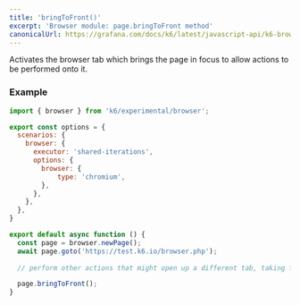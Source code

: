```yaml
---
title: 'bringToFront()'
excerpt: 'Browser module: page.bringToFront method'
canonicalUrl: https://grafana.com/docs/k6/latest/javascript-api/k6-browser/page/bringtofront/
---
```


Activates the browser tab which brings the page in focus to allow actions to be performed onto it.


### Example

<CodeGroup labels={[]}>

```javascript
import { browser } from 'k6/experimental/browser';

export const options = {
  scenarios: {
    browser: {
      executor: 'shared-iterations',
      options: {
        browser: {
            type: 'chromium',
        },
      },
    },
  },
}

export default async function () {
  const page = browser.newPage();
  await page.goto('https://test.k6.io/browser.php');
  
  // perform other actions that might open up a different tab, taking focus away from the initial page.

  page.bringToFront();
}
```

</CodeGroup>